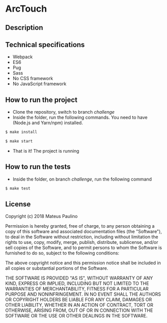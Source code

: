 # ArcTouch

## Description


## Technical specifications
* Webpack
* ES6
* Pug
* Sass
* No CSS framework
* No JavaScript framework

## How to run the project
- Clone the repository, switch to branch *challenge*
- Inside the folder, run the following commands. You need to have (Node.js and Yarn/npm) installed.
```sh
$ make install
```
```sh
$ make start
```
- That is it! The project is running

## How to run the tests
- Inside the folder, on branch *challenge*, run the following command
```sh
$ make test
```
 
## License

Copyright (c) 2018 Mateus Paulino

Permission is hereby granted, free of charge, to any person obtaining a copy of
this software and associated documentation files (the "Software"), to deal in
the Software without restriction, including without limitation the rights to
use, copy, modify, merge, publish, distribute, sublicense, and/or sell copies of
the Software, and to permit persons to whom the Software is furnished to do so,
subject to the following conditions:

The above copyright notice and this permission notice shall be included in all
copies or substantial portions of the Software.

THE SOFTWARE IS PROVIDED "AS IS", WITHOUT WARRANTY OF ANY KIND, EXPRESS OR
IMPLIED, INCLUDING BUT NOT LIMITED TO THE WARRANTIES OF MERCHANTABILITY, FITNESS
FOR A PARTICULAR PURPOSE AND NONINFRINGEMENT. IN NO EVENT SHALL THE AUTHORS OR
COPYRIGHT HOLDERS BE LIABLE FOR ANY CLAIM, DAMAGES OR OTHER LIABILITY, WHETHER
IN AN ACTION OF CONTRACT, TORT OR OTHERWISE, ARISING FROM, OUT OF OR IN
CONNECTION WITH THE SOFTWARE OR THE USE OR OTHER DEALINGS IN THE SOFTWARE.
